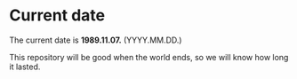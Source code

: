 # Current date

The current date is **1989.11.07.** (YYYY.MM.DD.)

This repository will be good when the world ends, so we will know how long it lasted.